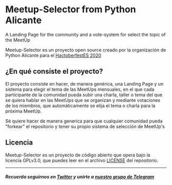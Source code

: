 # Meetup-Selector from Python Alicante
A Landing Page for the community and a vote-system for select the topic of the MeetUp

Meetup-Selector es un proyecto open source creado por la organización de Python Alicante para el [HactoberfestES 2020](https://hacktoberfest.es.python.org/)

## ¿En qué consiste el proyecto?

El proyecto consiste en hacer, de manera genérica, una Landing Page y un sistema para elegir el tema de las MeetUps mensuales, en el que cada participante de la comunidad pueda subir una charla, taller o tema del que se quiera hablar en las MeetUps que se organizan y mediante votaciones de los miembros, que automáticamente se elija el tema o charla para la próxima MeetUp.

Sé quiere hacer de manera generica para que cualquier comunidad pueda "forkear" el repositorio y tener su propio sistema de selección de MeetUp's

## Licencia

Meetup-Selector es un proyecto de código abierto que opera bajo la licencia GPLv3.0, que puedes leer en el archivo [LICENSE](https://github.com/pythonalicante/Meetup-Selector/blob/master/LICENSE) del repositorio.

---

##### Recuerda seguirnos en [Twitter](https://twitter.com/python_alc) y unirte a [nuestro grupo de Telegram](https://t.me/python_alc)
